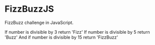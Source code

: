 # FizzBuzzJS

FizzBuzz challenge in JavaScript. 

If number is divisible by 3 return 'Fizz'
If number is divisible by 5 return 'Buzz'
And if number is divisible by 15 return 'FizzBuzz'

